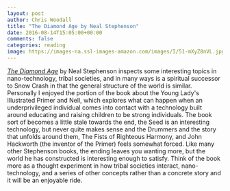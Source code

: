 ```yaml
---
layout: post
author: Chris Woodall
title: "The Diamond Age by Neal Stephenson"
date: 2016-08-14T15:05:00+00:00
comments: false
categories: reading
image: https://images-na.ssl-images-amazon.com/images/I/51-mXyZ8nVL.jpg
---
```


[*The Diamond Age*](http://amzn.to/2eS6Bcr) by Neal Stephenson inspects some interesting topics in nano-technology,
tribal societies, and in many ways is a spiritual successor to Snow Crash in that the
general structure of the world is similar. Personally I enjoyed the portion of the book
about the Young Lady's Illustrated Primer and Nell, which explores what can happen
when an underprivileged individual comes into contact with a technology built around
educating and raising children to be strong individuals. The book sort of becomes a little
stale towards the end, the Seed is an interesting technology, but never quite makes sense
and the Drummers and the story that unfolds around them, The Fists of Righteous Harmony,
and John Hackworth (the inventor of the Primer) feels somewhat forced. Like many other
Stephenson books, the ending leaves you wanting more, but the world he has constructed is
interesting enough to satisfy. Think of the book more as a thought experiment in how
tribal societies interact, nano-technology, and a series of other concepts rather than
a concrete story and it will be an enjoyable ride.
